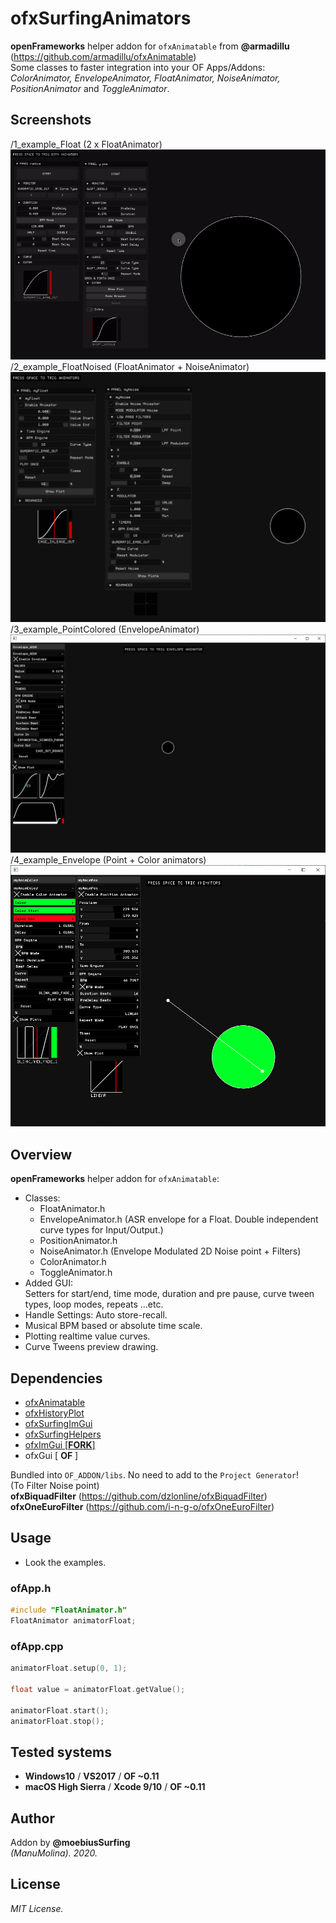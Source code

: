 # ofxSurfingAnimators

**openFrameworks** helper addon for ```ofxAnimatable``` from **@armadillu**  
(https://github.com/armadillu/ofxAnimatable)  
Some classes to faster integration into your OF Apps/Addons:  
*ColorAnimator, EnvelopeAnimator, FloatAnimator, NoiseAnimator, PositionAnimator* and *ToggleAnimator*.

## Screenshots
/1_example_Float (2 x FloatAnimator)
![gif](/readme_images/1_example_Float.gif?raw=true "gif")  
/2_example_FloatNoised (FloatAnimator + NoiseAnimator)
![image](/readme_images/2_example_FloatNoised.PNG?raw=true "image")  
/3_example_PointColored (EnvelopeAnimator)
![image](/readme_images/3_example_PointColored.PNG?raw=true "image")
/4_example_Envelope (Point + Color animators)
![image](/readme_images/4_example_Envelope.PNG?raw=true "image")
 	
## Overview
**openFrameworks** helper addon for ```ofxAnimatable```:
* Classes:
   * FloatAnimator.h
   * EnvelopeAnimator.h (ASR envelope for a Float. Double independent curve types for Input/Output.)
   * PositionAnimator.h
   * NoiseAnimator.h (Envelope Modulated 2D Noise point + Filters)
   * ColorAnimator.h
   * ToggleAnimator.h
* Added GUI:  
Setters for start/end, time mode, duration and pre pause, curve tween types, loop modes, repeats ...etc. 
* Handle Settings: Auto store-recall.
* Musical BPM based or absolute time scale.
* Plotting realtime value curves.
* Curve Tweens preview drawing.

## Dependencies
* [ofxAnimatable](https://github.com/armadillu/ofxAnimatable)  
* [ofxHistoryPlot](https://github.com/moebiussurfing/ofxHistoryPlot)  
* [ofxSurfingImGui](https://github.com/moebiussurfing/ofxSurfingImGui)  
* [ofxSurfingHelpers](https://github.com/moebiussurfing/ofxSurfingHelpers)  
* [ofxImGui [**FORK**]](https://github.com/Daandelange/ofxImGui/tree/ofParameters-Helpers-Test)
* ofxGui [ **OF** ]

Bundled into ```OF_ADDON/libs```. No need to add to the ```Project Generator```!  
(To Filter Noise point)  
**ofxBiquadFilter**  (https://github.com/dzlonline/ofxBiquadFilter)  
**ofxOneEuroFilter**  (https://github.com/i-n-g-o/ofxOneEuroFilter)

## Usage
- Look the examples.

### ofApp.h
```.c++
#include "FloatAnimator.h"
FloatAnimator animatorFloat;
```

### ofApp.cpp
```.c++
animatorFloat.setup(0, 1);

float value = animatorFloat.getValue();

animatorFloat.start();
animatorFloat.stop();
```

## Tested systems
- **Windows10** / **VS2017** / **OF ~0.11**
- **macOS High Sierra** / **Xcode 9/10** / **OF ~0.11**

## Author
Addon by **@moebiusSurfing**  
*(ManuMolina). 2020.*

## License
*MIT License.*
